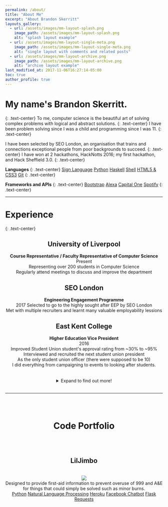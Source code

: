 ```yaml
---
permalink: /about/
title: "About Me"
excerpt: "About Brandon Skerritt"
layouts_gallery:
  - url: /assets/images/mm-layout-splash.png
    image_path: /assets/images/mm-layout-splash.png
    alt: "splash layout example"
  - url: /assets/images/mm-layout-single-meta.png
    image_path: /assets/images/mm-layout-single-meta.png
    alt: "single layout with comments and related posts"
  - url: /assets/images/mm-layout-archive.png
    image_path: /assets/images/mm-layout-archive.png
    alt: "archive layout example"
last_modified_at: 2017-11-06T16:27:14-05:00
toc: true
author_profile: true
---
```

<style>
ul {
  list-style-position: inside;
}
</style>


<h1>My name's Brandon Skerritt.</h1>
{: .text-center}
To me, computer science is the beautiful art of solving complex problems with logical and abstract solutions.
{: .text-center}
I have been problem solving since I was a child and programming since I was 11.
{: .text-center}

I have been selected by SEO London, an organisation that trains and connections exceptional people from poor backgrounds to succeed.
{: .text-center}
I have won at 2 hackathons, HackNotts 2016; my first hackathon, and Hack Sheffield 3.0.
{: .text-center}

**Languages**
{: .text-center}
<a href="#" class="btn btn--primary">Sign Language</a>
<a href="#" class="btn btn--primary">Python</a>
<a href="#" class="btn btn--primary">Haskell</a>
<a href="#" class="btn btn--primary">Shell</a>
<a href="#" class="btn btn--primary">HTML5 & CSS3</a>
<a href="#" class="btn btn--primary">Git</a>
{: .text-center}



**Frameworks and APIs**
{: .text-center}
<a href="#" class="btn btn--primary">Bootstrap</a>
<a href="#" class="btn btn--primary">Alexa</a>
<a href="#" class="btn btn--primary">Capital One</a>
<a href="#" class="btn btn--primary">Spotify</a>
{: .text-center}

---

<h1>Experience</h1>
{: .text-center}  
<center>
<h2>University of Liverpool</h2>
<b>Course Representative / Faculty Representative of Computer Science</b><br>
Present <br>
Representing over 200 students in Computer Science<br>
Regularly attend meetings to discuss and improve the department
<br>

<h2>SEO London</h2>
<b>Engineering Engagement Programme</b><br>
2017
Selected to go to the highly sought after EEP by SEO London<br>
Met with multiple recruiters and learnt many valuable employability lessions
<br>

<h2>East Kent College</h2>
<b>Higher Education Vice President</b><br>
2016<br>
Improved Student Union student's approval rating from ~30% to ~95%<br>
Interviewed and recruited the next student union president<br>
As the only student union officer (there were supposed to be 10)<br>
I did everything from campaigning to events to looking after students.<br>

<br>
<br>


<details><summary>Expand to find out more!</summary><p>

<h2>University of Liverpool</h2>
  <b>Computer Science Tutor<b><br>
  Present<br>
  Tutoring year 11 school students in Computer Science
  <br>

  <h2>IDI Sprachen- und Dolmetscher-Institut*</h2>
  </b>Guest Speaker</b><br>
  2016
  Gave a 2 hour lecture on England and the English language<br>
  Informally talked to students after the lecture about everything to do with England
  <br>

  <h2>University of Liverpool</h2>
  <b>Health and Welfare Representative of Carnatic Student Village</b><br>
  Present<br>
  Running anti-sexual harrasment campaigns<br>
  Preventing students from dropping out of university for personal reasons that could be helped with

  <h2>Kent Events / freelance events marshal</h2>
  <b>Marshal / Security / Parking</b><br>
  2014 - 2017<br>
  Worked at over 50 events<br>
  In depth knowledge of how events are organised and ran

</p></details>

<br>
<hr />




<br><br>
<h1>Code Portfolio</h1>
<br>
<br>
<h2>LilJimbo</h2>
<br>
<img src="https://i.imgur.com/aoqUElx.gif"><br>
Designed to provide first-aid information to prevent overuse of 999 and A&E for things that could simply be solved such as minor burns.<br>
<a href="#" class="btn btn--primary">Python</a>
<a href="#" class="btn btn--primary">Natural Language Processing</a>
<a href="#" class="btn btn--primary">Heroku</a>
<a href="#" class="btn btn--primary">Facebook Chatbot</a>
<a href="#" class="btn btn--primary">Flask</a>
<a href="#" class="btn btn--primary">Requests</a>

